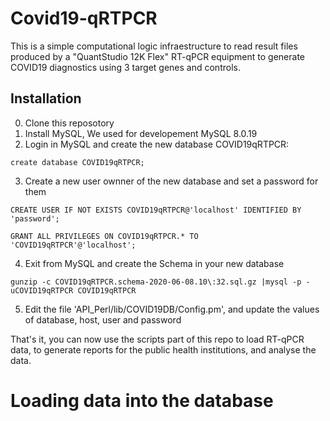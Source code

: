 # Covid19-qRTPCR

This is a simple computational logic infraestructure to read result files produced by a "QuantStudio 12K Flex" RT-qPCR equipment to generate COVID19 diagnostics using 3 target genes and controls.

## Installation

0. Clone this reposotory
1. Install MySQL, We used for developement MySQL 8.0.19
2. Login in MySQL and create the new database COVID19qRTPCR:

`create database COVID19qRTPCR;`

3. Create a new user ownner of the new database and set a password for them

`CREATE USER IF NOT EXISTS COVID19qRTPCR@'localhost' IDENTIFIED BY 'password';`

`GRANT ALL PRIVILEGES ON COVID19qRTPCR.* TO 'COVID19qRTPCR'@'localhost';`

4. Exit from MySQL and create the Schema in your new database

`gunzip -c COVID19qRTPCR.schema-2020-06-08.10\:32.sql.gz |mysql -p -uCOVID19qRTPCR COVID19qRTPCR`

5. Edit the file 'API_Perl/lib/COVID19DB/Config.pm', and update the values of database, host, user and password

That's it, you can now use the scripts part of this repo to load RT-qPCR data, to generate reports for the public health institutions, and analyse the data.

# Loading data into the database
